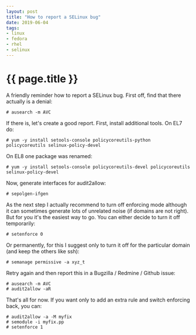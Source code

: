 ```yaml
---
layout: post
title: "How to report a SELinux bug"
date: 2019-06-04
tags:
- linux
- fedora
- rhel
- selinux
---
```

{{ page.title }}
================

A friendly reminder how to report a SELinux bug. First off, find that there actually is a denial:

    # ausearch -m AVC

If there is, let's create a good report. First, install additional tools. On EL7 do:

    # yum -y install setools-console policycoreutils-python policycoreutils selinux-policy-devel

On EL8 one package was renamed:

    # yum -y install setools-console policycoreutils-devel policycoreutils selinux-policy-devel

Now, generate interfaces for audit2allow:

    # sepolgen-ifgen

As the next step I actually recommend to turn off enforcing mode although it can sometimes generate lots of unrelated noise (if domains are not right). But for you it's the easiest way to go. You can either decide to turn it off temporarily:

    # setenforce 0

Or permanently, for this I suggest only to turn it off for the particular domain (and keep the others like ssh):

    # semanage permissive -a xyz_t

Retry again and then report this in a Bugzilla / Redmine / Github issue:

    # ausearch -m AVC
    # audit2allow -aR

That's all for now. If you want only to add an extra rule and switch enforcing back, you can:

    # audit2allow -a -M myfix
    # semodule -i myfix.pp
    # setenforce 1
